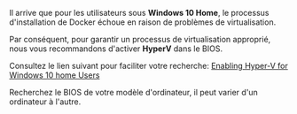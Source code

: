 Il arrive que pour les utilisateurs sous **Windows 10 Home**, le processus d'installation de Docker échoue en raison de problèmes de virtualisation.

Par conséquent, pour garantir un processus de virtualisation approprié, nous vous recommandons d'activer **HyperV** dans le BIOS.

Consultez le lien suivant pour faciliter votre recherche: [Enabling Hyper-V for Windows 10 home Users](https://techcommunity.microsoft.com/t5/itops-talk-blog/step-by-step-enabling-hyper-v-for-use-on-windows-10/ba-p/267945)

Recherchez le BIOS de votre modèle d'ordinateur, il peut varier d'un ordinateur à l'autre.